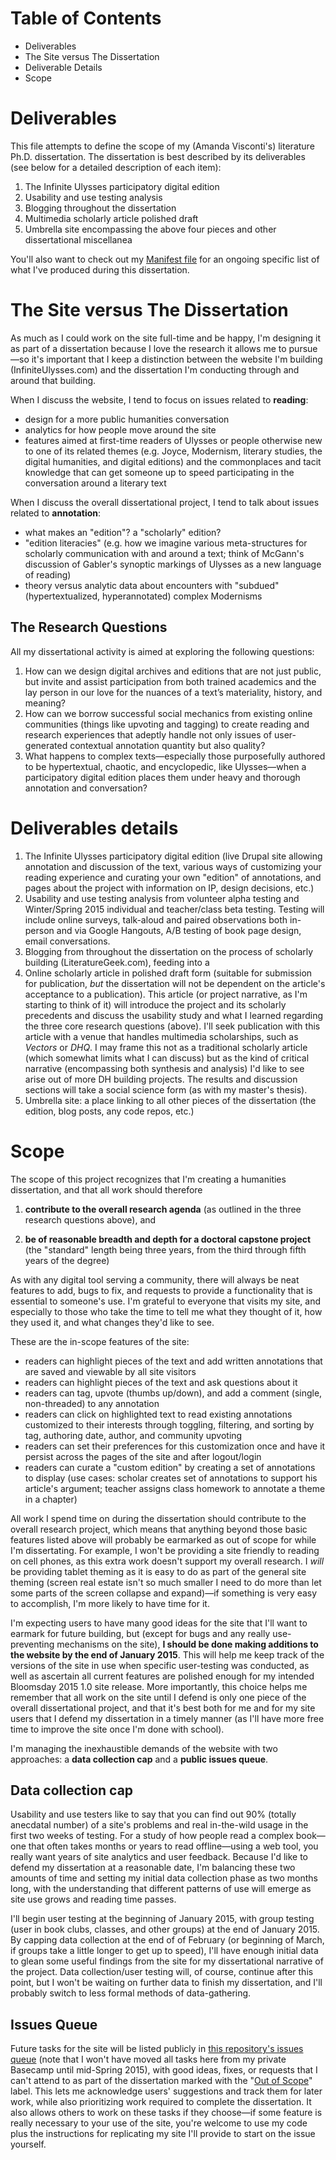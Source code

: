 # Table of Contents
+ Deliverables
+ The Site versus The Dissertation
+ Deliverable Details
+ Scope

# Deliverables
This file attempts to define the scope of my (Amanda Visconti's) literature Ph.D. dissertation. The dissertation is best described by its deliverables (see below for a detailed description of each item):

1. The Infinite Ulysses participatory digital edition
2. Usability and use testing analysis
3. Blogging throughout the dissertation
4. Multimedia scholarly article polished draft
5. Umbrella site encompassing the above four pieces and other dissertational miscellanea

You'll also want to check out my [Manifest file](https://github.com/amandavisconti/infinite-ulysses-public/blob/master/MANIFEST.md) for an ongoing specific list of what I've produced during this dissertation.

# The Site versus The Dissertation
As much as I could work on the site full-time and be happy, I'm designing it as part of a dissertation because I love the research it allows me to pursue—so it's important that I keep a distinction between the website I'm building (InfiniteUlysses.com) and the dissertation I'm conducting through and around that building.

When I discuss the website, I tend to focus on issues related to **reading**: 
+ design for a more public humanities conversation
+ analytics for how people move around the site
+ features aimed at first-time readers of Ulysses or people otherwise new to one of its related themes (e.g. Joyce, Modernism, literary studies, the digital humanities, and digital editions) and the commonplaces and tacit knowledge that can get someone up to speed participating in the conversation around a literary text

When I discuss the overall dissertational project, I tend to talk about issues related to **annotation**:
+ what makes an "edition"? a "scholarly" edition?
+ "edition literacies" (e.g. how we imagine various meta-structures for scholarly communication with and around a text; think of McGann's discussion of Gabler's synoptic markings of Ulysses as a new language of reading)
+ theory versus analytic data about encounters with "subdued" (hypertextualized, hyperannotated) complex Modernisms

## The Research Questions
All my dissertational activity is aimed at exploring the following questions:
1. How can we design digital archives and editions that are not just public, but invite and assist participation from both trained academics and the lay person in our love for the nuances of a text’s materiality, history, and meaning? 
2. How can we borrow successful social mechanics from existing online communities (things like upvoting and  tagging) to create reading and research experiences that adeptly handle not only issues of user-generated contextual annotation quantity but also quality? 
3. What happens to complex texts—especially those purposefully authored to be hypertextual, chaotic, and encyclopedic, like Ulysses—when a participatory digital edition places them under heavy and thorough annotation and conversation?

# Deliverables details
1. The Infinite Ulysses participatory digital edition (live Drupal site allowing annotation and discussion of the text, various ways of customizing your reading experience and curating your own "edition" of annotations, and pages about the project with information on IP, design decisions, etc.)
2. Usability and use testing analysis from volunteer alpha testing and Winter/Spring 2015 individual and teacher/class beta testing. Testing will include online surveys, talk-aloud and paired observations both in-person and via Google Hangouts, A/B testing of book page design, email conversations.
3. Blogging from throughout the dissertation on the process of scholarly building (LiteratureGeek.com), feeding into a
4. Online scholarly article in polished draft form (suitable for submission for publication, *but* the dissertation will not be dependent on the article's acceptance to a publication). This article (or project narrative, as I'm starting to think of it) will introduce the project and its scholarly precedents and discuss the usability study and what I learned regarding the three core research questions (above). I'll seek publication with this article with a venue that handles multimedia scholarships, such as *Vectors* or *DHQ*. I may frame this not as a traditional scholarly article (which somewhat limits what I can discuss) but as the kind of critical narrative (encompassing both synthesis and analysis) I'd like to see arise out of more DH building projects. The results and discussion sections will take a social science form (as with my master's thesis).
5. Umbrella site: a place linking to all other pieces of the dissertation (the edition, blog posts, any code repos, etc.)

# Scope
The scope of this project recognizes that I'm creating a humanities dissertation, and that all work should therefore

1) **contribute to the overall research agenda** (as outlined in the three research questions above), and

2) **be of reasonable breadth and depth for a doctoral capstone project** (the "standard" length being three years, from the third through fifth years of the degree)

As with any digital tool serving a community, there will always be neat features to add, bugs to fix, and requests to provide a functionality that is essential to someone's use. I'm grateful to everyone that visits my site, and especially to those who take the time to tell me what they thought of it, how they used it, and what changes they'd like to see.

These are the in-scope features of the site:
+ readers can highlight pieces of the text and add written annotations that are saved and viewable by all site visitors
+ readers can highlight pieces of the text and ask questions about it
+ readers can tag, upvote (thumbs up/down), and add a comment (single, non-threaded) to any annotation
+ readers can click on highlighted text to read existing annotations customized to their interests through toggling, filtering, and sorting by tag, authoring date, author, and community upvoting
+ readers can set their preferences for this customization once and have it persist across the pages of the site and after logout/login
+ readers can curate a "custom edition" by creating a set of annotations to display (use cases: scholar creates set of annotations to support his article's argument; teacher assigns class homework to annotate a theme in a chapter)

All work I spend time on during the dissertation should contribute to the overall research project, which means that anything beyond those basic features listed above will probably be earmarked as out of scope for while I'm dissertating. For example, I won't be providing a site friendly to reading on cell phones, as this extra work doesn't support my overall research. I *will* be providing tablet theming as it is easy to do as part of the general site theming (screen real estate isn't so much smaller I need to do more than let some parts of the screen collapse and expand)—if something is very easy to accomplish, I'm more likely to have time for it.

I'm expecting users to have many good ideas for the site that I'll want to earmark for future building, but (except for bugs and any really use-preventing mechanisms on the site), **I should be done making additions to the website by the end of January 2015**. This will help me keep track of the versions of the site in use when specific user-testing was conducted, as well as ascertain all current features are polished enough for my intended Bloomsday 2015 1.0 site release. More importantly, this choice helps me remember that all work on the site until I defend is only one piece of the overall dissertational project, and that it's best both for me and for my site users that I defend my dissertation in a timely manner (as I'll have more free time to improve the site once I'm done with school). 

I'm managing the inexhaustible demands of the website with two approaches: a **data collection cap** and a **public issues queue**.

## Data collection cap
Usability and use testers like to say that you can find out 90% (totally anecdatal number) of a site's problems and real in-the-wild usage in the first two weeks of testing. For a study of how people read a complex book—one that often takes months or years to read offline—using a web tool, you really want years of site analytics and user feedback. Because I'd like to defend my dissertation at a reasonable date, I'm balancing these two amounts of time and setting my initial data collection phase as two months long, with the understanding that different patterns of use will emerge as site use grows and reading time passes.

I'll begin user testing at the beginning of January 2015, with group testing (user in book clubs, classes, and other groups) at the end of January 2015. By capping data collection at the end of of February (or beginning of March, if groups take a little longer to get up to speed), I'll have enough initial data to glean some useful findings from the site for my dissertational narrative of the project. Data collection/user testing will, of course, continue after this point, but I won't be waiting on further data to finish my dissertation, and I'll probably switch to less formal methods of data-gathering.

## Issues Queue
Future tasks for the site will be listed publicly in [this repository's issues queue](https://github.com/amandavisconti/infinite-ulysses-public/issues) (note that I won't have moved all tasks here from my private Basecamp until mid-Spring 2015), with good ideas, fixes, or requests that I can't attend to as part of the dissertation marked with the "[Out of Scope](https://github.com/amandavisconti/infinite-ulysses-public/labels/out%20of%20scope)" label. This lets me acknowledge users' suggestions and track them for later work, while also prioritizing work required to complete the dissertation. It also allows others to work on these tasks if they choose—if some feature is really necessary to your use of the site, you're welcome to use my code plus the instructions for replicating my site I'll provide to start on the issue yourself.
